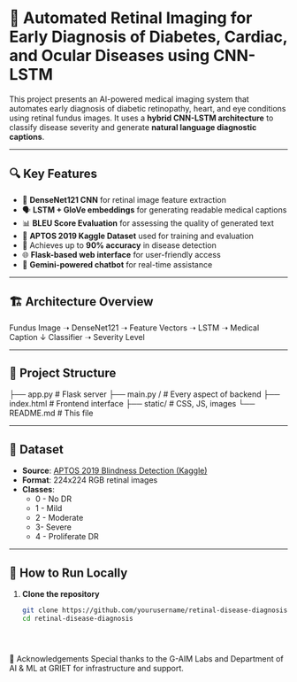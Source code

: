 # 🧠 Automated Retinal Imaging for Early Diagnosis of Diabetes, Cardiac, and Ocular Diseases using CNN-LSTM

This project presents an AI-powered medical imaging system that automates early diagnosis of diabetic retinopathy, heart, and eye conditions using retinal fundus images. It uses a **hybrid CNN-LSTM architecture** to classify disease severity and generate **natural language diagnostic captions**.

---

## 🔍 Key Features

- 🧬 **DenseNet121 CNN** for retinal image feature extraction  
- 🗣️ **LSTM + GloVe embeddings** for generating readable medical captions  
- 📊 **BLEU Score Evaluation** for assessing the quality of generated text  
- 🧪 **APTOS 2019 Kaggle Dataset** used for training and evaluation  
- 🧠 Achieves up to **90% accuracy** in disease detection  
- 🌐 **Flask-based web interface** for user-friendly access  
- 🤖 **Gemini-powered chatbot** for real-time assistance

---

## 🏗️ Architecture Overview

Fundus Image ➝ DenseNet121 ➝ Feature Vectors ➝ LSTM ➝ Medical Caption
↓
Classifier ➝ Severity Level


---

## 📁 Project Structure

├── app.py # Flask server
├── main.py / # Every aspect of backend
├── index.html # Frontend interface
├── static/ # CSS, JS, images
└── README.md # This file


---

## 🧪 Dataset

- **Source**: [APTOS 2019 Blindness Detection (Kaggle)](https://www.kaggle.com/competitions/aptos2019-blindness-detection)
- **Format**: 224x224 RGB retinal images
- **Classes**:
  - 0 - No DR  
  - 1 - Mild  
  - 2 - Moderate  
  - 3-  Severe  
  - 4 - Proliferate DR

---

## 🚀 How to Run Locally

1. **Clone the repository**
   ```bash
   git clone https://github.com/yourusername/retinal-disease-diagnosis.git
   cd retinal-disease-diagnosis





🙏 Acknowledgements
Special thanks to the G-AIM Labs and Department of AI & ML at GRIET for infrastructure and support.
